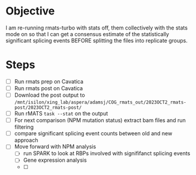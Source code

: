 # Objective 
I am re-running rmats-turbo with stats off, them collectively with the stats mode on so that I can get a consensus estimate of the statistically significant splicing events BEFORE splitting the files into replicate groups. 

# Steps 
- [ ] Run rmats prep on Cavatica
- [ ] Run rmats post on Cavatica
- [ ] Download the post output to ``/mnt/isilon/xing_lab/aspera/adamsj/COG_rmats_out/2023OCT2_rmats-post/2023OCT2_rmats-post/``
- [ ] Run rMATS ``task --stat`` on the output
- [ ] For next comparison (NPM mutation status) extract bam files and run filtering
- [ ] compare significant splicing event counts between old and new approach
- [ ] Move forward with NPM analysis 
  - [ ] run SPARK to look at RBPs involved with signififanct splicing events
  - [ ] Gene expression analysis
  - [ ] 
